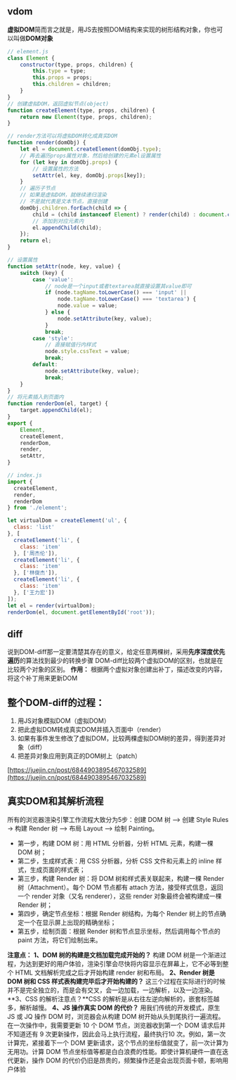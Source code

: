 ## vdom
**虚拟DOM**简而言之就是，用JS去按照DOM结构来实现的树形结构对象，你也可以叫做**DOM对象**
```javascript
// element.js
class Element {
    constructor(type, props, children) {
        this.type = type;
        this.props = props;
        this.children = children;
    }
}
// 创建虚拟DOM，返回虚拟节点(object)
function createElement(type, props, children) {
    return new Element(type, props, children);
}

// render方法可以将虚拟DOM转化成真实DOM
function render(domObj) {
    let el = document.createElement(domObj.type);
    // 再去遍历props属性对象，然后给创建的元素el设置属性
    for (let key in domObj.props) {
        // 设置属性的方法
        setAttr(el, key, domObj.props[key]);
    }
    // 遍历子节点
    // 如果是虚拟DOM，就继续递归渲染
    // 不是就代表是文本节点，直接创建
    domObj.children.forEach(child => {
        child = (child instanceof Element) ? render(child) : document.createTextNode(child);
        // 添加到对应元素内
        el.appendChild(child);
    });
    return el;
}

// 设置属性
function setAttr(node, key, value) {
    switch (key) {
        case 'value':
            // node是一个input或者textarea就直接设置其value即可
            if (node.tagName.toLowerCase() === 'input' ||
                node.tagName.toLowerCase() === 'textarea') {
                node.value = value;
            } else {
                node.setAttribute(key, value);
            }
            break;
        case 'style':
            // 直接赋值行内样式
            node.style.cssText = value;
            break;
        default:
            node.setAttribute(key, value);
            break;
    }
}
// 将元素插入到页面内
function renderDom(el, target) {
    target.appendChild(el);
}
export {
    Element,
    createElement,
    renderDom,
    render,
    setAttr,
}

// index.js
import {
  createElement,
  render,
  renderDom
} from './element';

let virtualDom = createElement('ul', {
  class: 'list'
}, [
  createElement('li', {
    class: 'item'
  }, ['周杰伦']),
  createElement('li', {
    class: 'item'
  }, ['林俊杰']),
  createElement('li', {
    class: 'item'
  }, ['王力宏'])
]);
let el = render(virtualDom);
renderDom(el, document.getElementById('root'));
```
## diff
说到DOM-diff那一定要清楚其存在的意义，给定任意两棵树，采用**先序深度优先遍历**的算法找到最少的转换步骤
DOM-diff比较两个虚拟DOM的区别，也就是在比较两个对象的区别。
**作用：** 根据两个虚拟对象创建出补丁，描述改变的内容，将这个补丁用来更新DOM

## 整个DOM-diff的过程：

1. 用JS对象模拟DOM（虚拟DOM）
2. 把此虚拟DOM转成真实DOM并插入页面中（render）
3. 如果有事件发生修改了虚拟DOM，比较两棵虚拟DOM树的差异，得到差异对象（diff）
4. 把差异对象应用到真正的DOM树上（patch）

[https://juejin.cn/post/6844903895467032589](https://juejin.cn/post/6844903895467032589)
## 真实DOM和其解析流程
 所有的浏览器渲染引擎工作流程大致分为5步：创建 DOM 树 —> 创建 Style Rules -> 构建 Render 树 —> 布局 Layout -—> 绘制 Painting。

- 第一步，构建 DOM 树：用 HTML 分析器，分析 HTML 元素，构建一棵 DOM 树；
- 第二步，生成样式表：用 CSS 分析器，分析 CSS 文件和元素上的 inline 样式，生成页面的样式表；
- 第三步，构建 Render 树：将 DOM 树和样式表关联起来，构建一棵 Render 树（Attachment）。每个 DOM 节点都有 attach 方法，接受样式信息，返回一个 render 对象（又名 renderer），这些 render 对象最终会被构建成一棵 Render 树；
- 第四步，确定节点坐标：根据 Render 树结构，为每个 Render 树上的节点确定一个在显示屏上出现的精确坐标；
- 第五步，绘制页面：根据 Render 树和节点显示坐标，然后调用每个节点的 paint 方法，将它们绘制出来。

**注意点：**
**1、DOM 树的构建是文档加载完成开始的？** 构建 DOM 树是一个渐进过程，为达到更好的用户体验，渲染引擎会尽快将内容显示在屏幕上，它不必等到整个 HTML 文档解析完成之后才开始构建 render 树和布局。
**2、Render 树是 DOM 树和 CSS 样式表构建完毕后才开始构建的？** 这三个过程在实际进行的时候并不是完全独立的，而是会有交叉，会一边加载，一边解析，以及一边渲染。
**3、CSS 的解析注意点？**CSS 的解析是从右往左逆向解析的，嵌套标签越多，解析越慢。
**4、JS 操作真实 DOM 的代价？** 用我们传统的开发模式，原生 JS 或 JQ 操作 DOM 时，浏览器会从构建 DOM 树开始从头到尾执行一遍流程。在一次操作中，我需要更新 10 个 DOM 节点，浏览器收到第一个 DOM 请求后并不知道还有 9 次更新操作，因此会马上执行流程，最终执行10 次。例如，第一次计算完，紧接着下一个 DOM 更新请求，这个节点的坐标值就变了，前一次计算为无用功。计算 DOM 节点坐标值等都是白白浪费的性能。即使计算机硬件一直在迭代更新，操作 DOM 的代价仍旧是昂贵的，频繁操作还是会出现页面卡顿，影响用户体验
